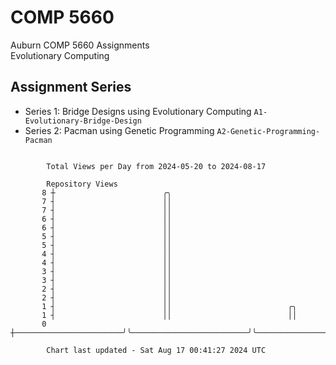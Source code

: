 # COMP 5660
Auburn COMP 5660 Assignments  
Evolutionary Computing

## Assignment Series
- Series 1: Bridge Designs using Evolutionary Computing `A1-Evolutionary-Bridge-Design`
- Series 2: Pacman using Genetic Programming `A2-Genetic-Programming-Pacman`

```

        Total Views per Day from 2024-05-20 to 2024-08-17

        Repository Views
       8 ┼                        ╭╮
       7 ┤                        ││
       7 ┤                        ││
       6 ┤                        ││
       6 ┤                        ││
       5 ┤                        ││
       5 ┤                        ││
       4 ┤                        ││
       4 ┤                        ││
       3 ┤                        ││
       3 ┤                        ││
       2 ┤                        ││
       2 ┤                        ││
       1 ┤                        ││                          ╭╮
       1 ┤                        ││                          ││
       0 ┼────────────────────────╯╰──────────────────────────╯╰───────────────────────────────────

        Chart last updated - Sat Aug 17 00:41:27 2024 UTC
        
```
